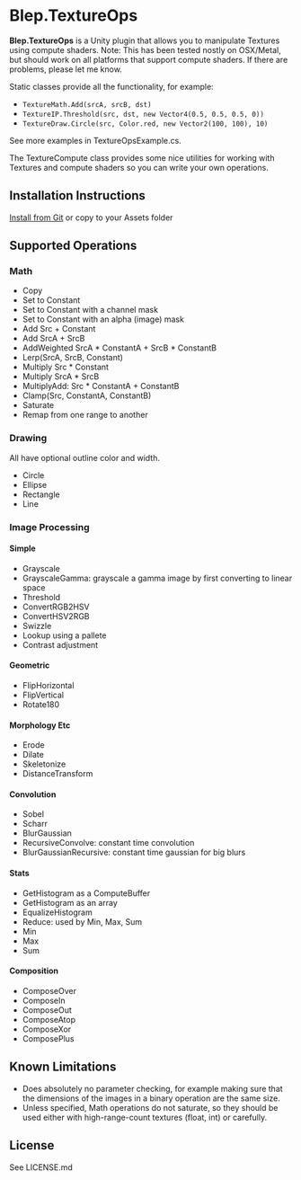 Blep.TextureOps
===============

**Blep.TextureOps** is a Unity plugin that allows you to manipulate Textures
using compute shaders. Note: This has been tested nostly on OSX/Metal, but
should work on all platforms that support compute shaders. If there are
problems, please let me know.

Static classes provide all the functionality, for example:
* `TextureMath.Add(srcA, srcB, dst)`
* `TextureIP.Threshold(src, dst, new Vector4(0.5, 0.5, 0.5, 0))`
* `TextureDraw.Circle(src, Color.red, new Vector2(100, 100), 10)`

See more examples in TextureOpsExample.cs.

The TextureCompute class provides some nice utilities for working with Textures
and compute shaders so you can write your own operations.


Installation Instructions
-------------------------

[Install from Git](https://docs.unity3d.com/Manual/upm-ui-giturl.html) or copy
to your Assets folder


Supported Operations
--------------------

### Math

* Copy
* Set to Constant
* Set to Constant with a channel mask
* Set to Constant with an alpha (image) mask
* Add Src + Constant
* Add SrcA + SrcB
* AddWeighted SrcA * ConstantA + SrcB * ConstantB
* Lerp(SrcA, SrcB, Constant)
* Multiply Src * Constant
* Multiply SrcA * SrcB
* MultiplyAdd: Src * ConstantA + ConstantB
* Clamp(Src, ConstantA, ConstantB)
* Saturate
* Remap from one range to another

### Drawing
All have optional outline color and width.

* Circle
* Ellipse
* Rectangle
* Line

### Image Processing

#### Simple
* Grayscale
* GrayscaleGamma: grayscale a gamma image by first converting to linear space
* Threshold
* ConvertRGB2HSV
* ConvertHSV2RGB
* Swizzle
* Lookup using a pallete
* Contrast adjustment

#### Geometric
* FlipHorizontal
* FlipVertical
* Rotate180

#### Morphology Etc
* Erode
* Dilate
* Skeletonize
* DistanceTransform

#### Convolution
* Sobel
* Scharr
* BlurGaussian
* RecursiveConvolve: constant time convolution
* BlurGaussianRecursive: constant time gaussian for big blurs

#### Stats
* GetHistogram as a ComputeBuffer
* GetHistogram as an array
* EqualizeHistogram
* Reduce: used by Min, Max, Sum
* Min
* Max
* Sum

#### Composition
* ComposeOver
* ComposeIn
* ComposeOut
* ComposeAtop
* ComposeXor
* ComposePlus

Known Limitations
----------------------------

* Does absolutely no parameter checking, for example making sure that the
  dimensions of the images in a binary operation are the same size.
* Unless specified, Math operations do not saturate, so they should be used
  either with high-range-count textures (float, int) or carefully.

License
-------

See LICENSE.md
